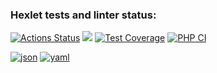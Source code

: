 ### Hexlet tests and linter status:
[![Actions Status](https://github.com/itaopro/php-project-lvl2/workflows/hexlet-check/badge.svg)](https://github.com/itaopro/php-project-lvl2/actions)
<a href="https://codeclimate.com/github/itaopro/php-project-lvl2/maintainability"><img src="https://api.codeclimate.com/v1/badges/4d8fc888d8438a2835d5/maintainability" /></a>
[![Test Coverage](https://api.codeclimate.com/v1/badges/a99a88d28ad37a79dbf6/test_coverage)](https://codeclimate.com/github/itaopro/php-project-lvl2/code)
[![PHP CI](https://github.com/itaopro/php-project-lvl2/actions/workflows/main.yml/badge.svg)](https://github.com/itaopro/php-project-lvl2/actions/workflows/main.yml)


[![json](https://asciinema.org/a/MgnGRyUDuZKbO9njhfNBPE9o1.svg)](https://asciinema.org/a/MgnGRyUDuZKbO9njhfNBPE9o1)
[![yaml](https://asciinema.org/a/o4hfspGETIQjUDn6YG7vjGYnZ.svg)](https://asciinema.org/a/o4hfspGETIQjUDn6YG7vjGYnZ)
